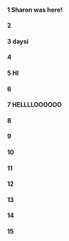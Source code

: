 #### 1 Sharon was here! 
#### 2
#### 3 daysi
#### 4
#### 5 HI
#### 6
#### 7 HELLLLOOOOOO
#### 8
#### 9
#### 10
#### 11
#### 12
#### 13
#### 14
#### 15